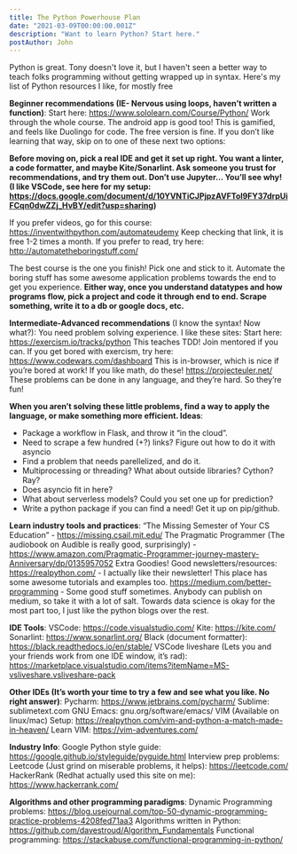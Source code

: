 ```yaml
---
title: The Python Powerhouse Plan
date: "2021-03-09T00:00:00.001Z"
description: "Want to learn Python? Start here."
postAuthor: John
---
```


Python is great. Tony doesn't love it, but I haven't seen a better way to teach folks programming without getting wrapped up in syntax. Here's my list of Python resources I like, for mostly free

**Beginner recommendations (IE- Nervous using loops, haven’t written a function)**:
Start here: https://www.sololearn.com/Course/Python/
Work through the whole course. The android app is good too!
This is gamified, and feels like Duolingo for code. The free version is fine.
If you don’t like learning that way, skip on to one of these next two options:


**Before moving on, pick a real IDE and get it set up right. You want a linter, a code formatter, and maybe Kite/Sonarlint. Ask someone you trust for recommendations, and try them out. Don’t use Jupyter… You’ll see why! (I like VSCode, see here for my setup: https://docs.google.com/document/d/10YVNTiCJPjpzAVFTol9FY37drpUiFCqn0dwZZj_HvBY/edit?usp=sharing)**

If you prefer videos, go for this course: https://inventwithpython.com/automateudemy
Keep checking that link, it is free 1-2 times a month.
If you prefer to read, try here: http://automatetheboringstuff.com/


The best course is the one you finish! Pick one and stick to it. Automate the boring stuff has some awesome application problems towards the end to get you experience. **Either way, once you understand datatypes and how programs flow, pick a project and code it through end to end. Scrape something, write it to a db or google docs, etc.** 

**Intermediate-Advanced recommendations** (I know the syntax! Now what?):
You need problem solving experience. I like these sites:
Start here: https://exercism.io/tracks/python
This teaches TDD! Join mentored if you can.
If you get bored with exercism, try here: https://www.codewars.com/dashboard
This is in-browser, which is nice if you’re bored at work!
If you like math, do these! https://projecteuler.net/
These problems can be done in any language, and they’re hard. So they’re fun!


**When you aren’t solving these little problems, find a way to apply the language, or make something more efficient. Ideas**:
- Package a workflow in Flask, and throw it “in the cloud”.
- Need to scrape a few hundred (+?) links? Figure out how to do it with asyncio
- Find a problem that needs parellelized, and do it. 
- Multiprocessing or threading? What about outside libraries? Cython? Ray?
- Does asyncio fit in here?
- What about serverless models? Could you set one up for prediction?
- Write a python package if you can find a need! Get it up on pip/github.


**Learn industry tools and practices**:
“The Missing Semester of Your CS Education” - https://missing.csail.mit.edu/
The Pragmatic Programmer (The audiobook on Audible is really good, surprisingly) - https://www.amazon.com/Pragmatic-Programmer-journey-mastery-Anniversary/dp/0135957052
Extra Goodies!
Good newsletters/resources:
https://realpython.com/ - I actually like their newsletter! This place has some awesome tutorials and examples too.
https://medium.com/better-programming - Some good stuff sometimes. Anybody can publish on medium, so take it with a lot of salt. Towards data science is okay for the most part too, I just like the python blogs over the rest.


**IDE Tools**:
VSCode: https://code.visualstudio.com/
Kite: https://kite.com/
Sonarlint: https://www.sonarlint.org/
Black (document formatter): https://black.readthedocs.io/en/stable/
VSCode liveshare (Lets you and your friends work from one IDE window, it’s rad):
https://marketplace.visualstudio.com/items?itemName=MS-vsliveshare.vsliveshare-pack

**Other IDEs (It’s worth your time to try a few and see what you like. No right answer)**:
Pycharm: https://www.jetbrains.com/pycharm/
Sublime: sublimetext.com
GNU Emacs: gnu.org/software/emacs/
VIM (Available on linux/mac)
Setup: https://realpython.com/vim-and-python-a-match-made-in-heaven/
Learn VIM: https://vim-adventures.com/


**Industry Info**:
Google Python style guide: https://google.github.io/styleguide/pyguide.html
Interview prep problems: 
Leetcode (Just grind on miserable problems, it helps): https://leetcode.com/
HackerRank (Redhat actually used this site on me): https://www.hackerrank.com/

**Algorithms and other programming paradigms**:
Dynamic Programming problems:
https://blog.usejournal.com/top-50-dynamic-programming-practice-problems-4208fed71aa3
Algorithms written in Python: https://github.com/davestroud/Algorithm_Fundamentals
Functional programming: https://stackabuse.com/functional-programming-in-python/
